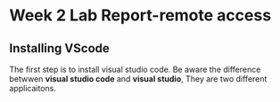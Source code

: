 # Week 2 Lab Report-remote access
## Installing VScode
The first step is to install visual studio code. Be aware the difference betwwen **visual studio code** and **visual studio**, They are two different applicaitons. 
